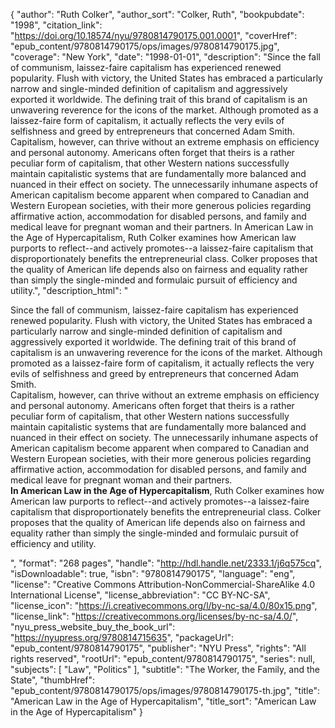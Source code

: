 {
  "author": "Ruth Colker",
  "author_sort": "Colker, Ruth",
  "bookpubdate": "1998",
  "citation_link": "https://doi.org/10.18574/nyu/9780814790175.001.0001",
  "coverHref": "epub_content/9780814790175/ops/images/9780814790175.jpg",
  "coverage": "New York",
  "date": "1998-01-01",
  "description": "Since the fall of communism, laissez-faire capitalism has experienced renewed popularity.  Flush with victory, the United States has embraced a particularly narrow and single-minded definition of capitalism and aggressively exported it worldwide.  The defining trait of this brand of capitalism is an unwavering reverence for the icons of the market. Although promoted as a laissez-faire form of capitalism, it actually reflects the very evils of selfishness and greed by entrepreneurs that concerned Adam Smith. Capitalism, however, can thrive without an extreme emphasis on efficiency and personal autonomy.  Americans often forget that theirs is a rather peculiar form of capitalism, that other Western nations successfully maintain capitalistic systems that are fundamentally more balanced and nuanced in their effect on society. The unnecessarily inhumane aspects of American capitalism become apparent when compared to Canadian and Western European societies, with their more generous policies regarding affirmative action, accommodation for disabled persons, and family and medical leave for pregnant woman and their partners. In American Law in the Age of Hypercapitalism, Ruth Colker examines how American law purports to reflect--and actively promotes--a laissez-faire capitalism that disproportionately benefits the entrepreneurial class.  Colker proposes that the quality of American life depends also on fairness and equality rather than simply the single-minded and formulaic pursuit of efficiency and utility.",
  "description_html": "<p>Since the fall of communism, laissez-faire capitalism has experienced renewed popularity.  Flush with victory, the United States has embraced a particularly narrow and single-minded definition of capitalism and aggressively exported it worldwide.  The defining trait of this brand of capitalism is an unwavering reverence for the icons of the market. Although promoted as a laissez-faire form of capitalism, it actually reflects the very evils of selfishness and greed by entrepreneurs that concerned Adam Smith.<br> Capitalism, however, can thrive without an extreme emphasis on efficiency and personal autonomy.  Americans often forget that theirs is a rather peculiar form of capitalism, that other Western nations successfully maintain capitalistic systems that are fundamentally more balanced and nuanced in their effect on society. The unnecessarily inhumane aspects of American capitalism become apparent when compared to Canadian and Western European societies, with their more generous policies regarding affirmative action, accommodation for disabled persons, and family and medical leave for pregnant woman and their partners.<br> <b>In American Law in the Age of Hypercapitalism</b>, Ruth Colker examines how American law purports to reflect--and actively promotes--a laissez-faire capitalism that disproportionately benefits the entrepreneurial class.  Colker proposes that the quality of American life depends also on fairness and equality rather than simply the single-minded and formulaic pursuit of efficiency and utility.</p>",
  "format": "268 pages",
  "handle": "http://hdl.handle.net/2333.1/j6q575cq",
  "isDownloadable": true,
  "isbn": "9780814790175",
  "language": "eng",
  "license": "Creative Commons Attribution-NonCommercial-ShareAlike 4.0 International License",
  "license_abbreviation": "CC BY-NC-SA",
  "license_icon": "https://i.creativecommons.org/l/by-nc-sa/4.0/80x15.png",
  "license_link": "https://creativecommons.org/licenses/by-nc-sa/4.0/",
  "nyu_press_website_buy_the_book_url": "https://nyupress.org/9780814715635",
  "packageUrl": "epub_content/9780814790175",
  "publisher": "NYU Press",
  "rights": "All rights reserved",
  "rootUrl": "epub_content/9780814790175",
  "series": null,
  "subjects": [
    "Law",
    "Politics"
  ],
  "subtitle": "The Worker, the Family, and the State",
  "thumbHref": "epub_content/9780814790175/ops/images/9780814790175-th.jpg",
  "title": "American Law in the Age of Hypercapitalism",
  "title_sort": "American Law in the Age of Hypercapitalism"
}
